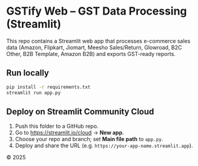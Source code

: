 # GSTify Web – GST Data Processing (Streamlit)

This repo contains a Streamlit web app that processes e-commerce sales data (Amazon, Flipkart, Jiomart, Meesho Sales/Return, Glowroad, B2C Other, B2B Template, Amazon B2B) and exports GST-ready reports.

## Run locally
```bash
pip install -r requirements.txt
streamlit run app.py
```

## Deploy on Streamlit Community Cloud
1. Push this folder to a GitHub repo.
2. Go to https://streamlit.io/cloud → **New app**.
3. Choose your repo and branch; set **Main file path** to `app.py`.
4. Deploy and share the URL (e.g. `https://your-app-name.streamlit.app`).

© 2025
